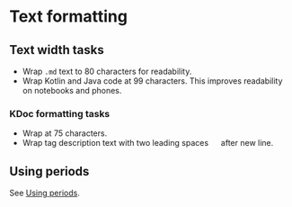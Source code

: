 # Text formatting

## Text width tasks
- Wrap `.md` text to 80 characters for readability.
- Wrap Kotlin and Java code at 99 characters. This improves readability on notebooks and phones.

### KDoc formatting tasks
- Wrap at 75 characters.
- Wrap tag description text with two leading spaces `  ` after new line.

## Using periods

See [Using periods](documentation-guidelines.md#using-periods).
